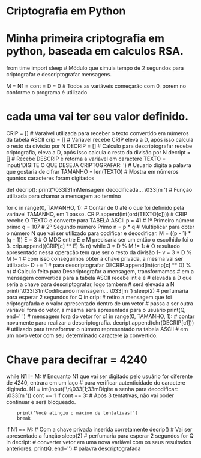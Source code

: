 # Criptografia em Python
# Minha primeira criptografia em python, baseada em calculos RSA.
from time import sleep  # Módulo que simula tempo de 2 segundos para criptografar e descriptografar mensagens.

M = N1 = cont = D = 0  # Todos as variáveis começarão com 0, porem no conforme o programa é utilizado
# cada uma vai ter seu valor definido.
CRIP = []  # Varaivel utilizada para receber o texto convertido em números da tabela ASCII
crip = []  # Variavel recebe CRIP eleva a D, após isso calcula o resto da divisão por N
DECRIP = []  # Calculo para descriptografar recebe criptografia, eleva a D, após isso calcula o resto da divisão por N
decript = []  # Recebe DESCRIP e retorna a variável em caractere
TEXTO = input('DIGITE O QUE DESEJA CRIPTOGRAFAR: ')  # Usuario digita a palavra que gostaria de cifrar
TAMANHO = len(TEXTO)  # Mostra em números quantos caracteres foram digitados


def decrip():
    print('\033[31mMensagem decodificada... \033[m ')  # Função utilizada para chamar a mensagem ao termino


for c in range(0, TAMANHO, 1):  # Contar de 0 até o que foi definido pela variável TAMANHO, em 1 passo.
    CRIP.append(int(ord(TEXTO[c])))  # CRIP recebe O TEXTO e converte para TABELA ASCII
    p = 41  # 1º Primeiro número primo
    q = 107  # 2º Segundo número Primo
    n = p * q  # Multiplicar para obter o número N que vai ser utilizado para codificar e decodificar.
    M = ((p - 1) * (q - 1))
    E = 3  # O MDC entre E e M precisaria ser um então o escolhido foi o 3.
    crip.append((CRIP[c] ** E) % n)
    while 3 * D % M != 1:  # O resultado apresentado nessa operação tem que ser o resto da divisão 1-
        v = 3 * D % M != 1  # com isso conseguimos obter a chave privada, a mesma vai ser útilizada-
        D += 1  # para descriptografar
    DECRIP.append(int(crip[c] ** D) % n)  # Calculo feito para Descriptografar a mensagem, transformamos
    # em a mensagem convertida para a tabela ASCII recebe int e é
    # elevada a D que seria a chave para descriptografar, logo tambem
    # será elevada a N
print('\033[31mCodificando mensagem... \033[m ')
sleep(2)  # perfumaria para esperar 2 segundos
for Q in crip:  # retiro a mensagem que foi criptografada e o valor apresentado dentro de um vetor
    # passa a ser outra variável fora do vetor, a mesma será apresentada para o usuário
    print(Q, end=' ')  # mensagem fora do vetor
for c1 in range(0, TAMANHO, 1):  # contar novamente para realizar a descriptografia.
    decript.append(chr(DECRIP[c1]))  # utilizado para transformar o número representado na tabela ASCII
    # em um novo vetor com seu determinado caractere ja convertido.
# Chave para decifrar = 4240


while N1 != M:  # Enquanto N1  que vai ser digitado pelo usuário for diferente de 4240, entrara em um laço
    # para verificar autenticidade do caractere digitado.
    N1 = int(input('\n\033[1;33mDigite a senha para decodificar: \033[m '))
    cont += 1
    if cont == 3:  # Após 3 tentativas, não vai poder continuar e será bloqueado.

        print('Você atingiu o máximo de tentativas!')
        break
if N1 == M:  # Com a chave privada inserida corretamente
    decrip()  # Vai ser apresentado a função
    sleep(2)  # perfumaria para esperar 2 segundos
    for Q in decript:  # converter vetor em uma nova variável com os seus resultados anteriores.
        print(Q, end='')  # palavra descriptografada
